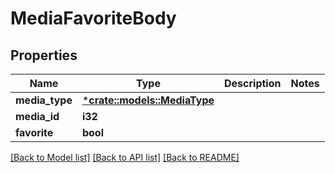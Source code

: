 # MediaFavoriteBody

## Properties

Name | Type | Description | Notes
------------ | ------------- | ------------- | -------------
**media_type** | [***crate::models::MediaType**](MediaType.md) |  | 
**media_id** | **i32** |  | 
**favorite** | **bool** |  | 

[[Back to Model list]](../README.md#documentation-for-models) [[Back to API list]](../README.md#documentation-for-api-endpoints) [[Back to README]](../README.md)


